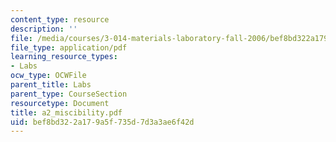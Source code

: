 ```yaml
---
content_type: resource
description: ''
file: /media/courses/3-014-materials-laboratory-fall-2006/bef8bd322a179a5f735d7d3a3ae6f42d_a2_miscibility.pdf
file_type: application/pdf
learning_resource_types:
- Labs
ocw_type: OCWFile
parent_title: Labs
parent_type: CourseSection
resourcetype: Document
title: a2_miscibility.pdf
uid: bef8bd32-2a17-9a5f-735d-7d3a3ae6f42d
---
```

